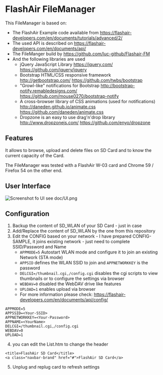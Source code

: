 # FlashAir FileManager

This FileManager is based on:
  * The FlashAir Example code available from 
    https://flashair-developers.com/en/documents/tutorials/advanced/2/
  * The used API is described on
    https://flashair-developers.com/en/documents/api/
  * The FileManger build by https://github.com/luc-github/Flashair-FM
  * And the following libraries are used
    * jQuery JavaScript Library https://jquery.com/ https://github.com/jquery/jquery
    * Bootstrap HTML/CSS responsive framework http://getbootstrap.com/ https://github.com/twbs/bootstrap
    * "Growl-like" notifications for Bootstrap http://bootstrap-notify.remabledesigns.com/ https://github.com/mouse0270/bootstrap-notify
    * A cross-browser library of CSS animations (used for notifications) http://daneden.github.io/animate.css https://github.com/daneden/animate.css
    * Dropzone is an easy to use drag'n'drop library http://www.dropzonejs.com/ https://github.com/enyo/dropzone

## Features

It allows to browse, upload and delete files on SD Card and to know the current capacity of the Card.

The FileManager was tested with a FlashAir W-03 card and Chrome 59 / Firefox 54 on the other end.

## User Interface

![Screenshot fo UI see doc/UI.png](https://raw.githubusercontent.com/stephanr/FlashAir-FileManager/master/doc/UI.png)



## Configuration

 1. Backup the content of SD_WLAN of your SD Card - just in case
 2. Add/Replace the content of SD_WLAN by the one from this repository 
 3. Edit the CONFIG based on your network - I have prepared CONFIG-SAMPLE, it joins existing network - just need to complete SSID/Password and Name    
    * `APPMODE=5` Autostart WLAN mode and configure it to join an existing Network (STA mode)
	* `APPSID` defines the WLAN SSID to join and `APPNETWORKKEY` is the password
	* `DELCGI=/thumbnail.cgi,/config.cgi` disables the cgi scripts to view thumbnails or to configure the settings via browser
	* `WEBDAV=0` disabled the WebDAV drive like features
	* `UPLOAD=1` enables upload via browser
	* For more information please check: https://flashair-developers.com/en/documents/api/config/

```
APPMODE=5   
APPSSID=<Your-SSID>   
APPNETWORKKEY=<Your-Password>   
APPNAME=<YourName>  
DELCGI=/thumbnail.cgi,/config.cgi
WEBDAV=0
UPLOAD=1
```

 4. you can edit the List.htm to change the header
```
<title>FlashAir SD Card</title>
<a class="navbar-brand" href="#">FlashAir SD Card</a>
```
 
 5. Unplug and replug card to refresh settings

